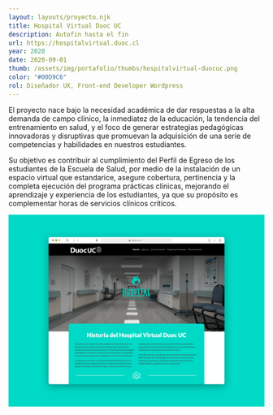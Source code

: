 ```yaml
---
layout: layouts/proyecto.njk
title: Hospital Virtual Duoc UC
description: Autofin hasta el fin
url: https://hospitalvirtual.duoc.cl
year: 2020
date: 2020-09-01
thumb: /assets/img/portafolio/thumbs/hospitalvirtual-duocuc.png
color: "#00D9C6"
rol: Diseñador UX, Front-end Developer Wordpress
---
```


El proyecto nace bajo la necesidad académica de dar respuestas a la alta demanda de campo clínico, la inmediatez de la educación, la tendencia del entrenamiento en salud, y el foco de generar estrategias pedagógicas innovadoras y disruptivas que promuevan la adquisición de una serie de competencias y habilidades en nuestros estudiantes.

Su objetivo es contribuir al cumplimiento del Perfil de Egreso de los estudiantes de la Escuela de Salud, por medio de la instalación de un espacio virtual que estandarice, asegure cobertura, pertinencia y la completa ejecución del programa prácticas clínicas, mejorando el aprendizaje y experiencia de los estudiantes, ya que su propósito es complementar horas de servicios clínicos críticos.

<img src="/assets/img/portafolio/hospitalvirtual-duocuc.png">